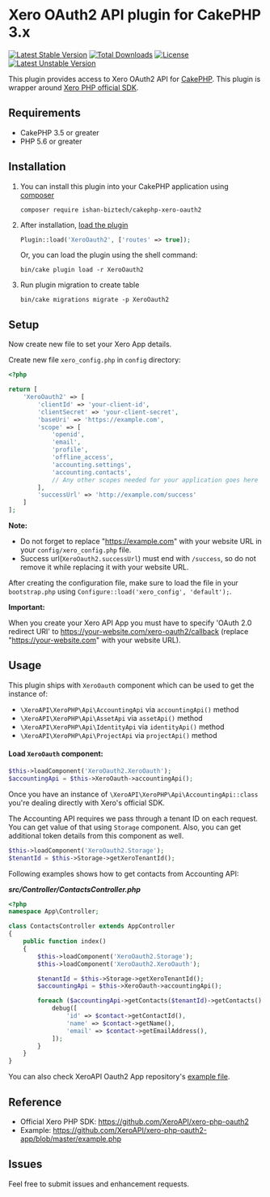 # Xero OAuth2 API plugin for CakePHP 3.x

[![Latest Stable Version](https://poser.pugx.org/ishan-biztech/cakephp-xero-oauth2/v)](//packagist.org/packages/ishan-biztech/cakephp-xero-oauth2)
[![Total Downloads](https://poser.pugx.org/ishan-biztech/cakephp-xero-oauth2/downloads)](//packagist.org/packages/ishan-biztech/cakephp-xero-oauth2)
[![License](https://poser.pugx.org/ishan-biztech/cakephp-xero-oauth2/license)](//packagist.org/packages/ishan-biztech/cakephp-xero-oauth2)
[![Latest Unstable Version](https://poser.pugx.org/ishan-biztech/cakephp-xero-oauth2/v/unstable)](//packagist.org/packages/ishan-biztech/cakephp-xero-oauth2)

This plugin provides access to Xero OAuth2 API for [CakePHP](https://cakephp.org/). This plugin is wrapper around [Xero PHP official SDK](https://github.com/XeroAPI/xero-php-oauth2/).

## Requirements

- CakePHP 3.5 or greater
- PHP 5.6 or greater

## Installation

1. You can install this plugin into your CakePHP application using [composer](https://getcomposer.org)
    ```
    composer require ishan-biztech/cakephp-xero-oauth2
    ```

2. After installation, [load the plugin](https://book.cakephp.org/3/en/plugins.html#loading-a-plugin)
    ```php
    Plugin::load('XeroOauth2', ['routes' => true]);
    ```
    Or, you can load the plugin using the shell command:
    ```
    bin/cake plugin load -r XeroOauth2
    ```
3. Run plugin migration to create table
    ```
   bin/cake migrations migrate -p XeroOauth2
   ```

## Setup
Now create new file to set your Xero App details.

Create new file `xero_config.php` in `config` directory:

```php
<?php

return [
    'XeroOauth2' => [
        'clientId' => 'your-client-id',
        'clientSecret' => 'your-client-secret',
        'baseUri' => 'https://example.com',
        'scope' => [
            'openid',
            'email',
            'profile',
            'offline_access',
            'accounting.settings',
            'accounting.contacts',
            // Any other scopes needed for your application goes here
        ],
        'successUrl' => 'http://example.com/success'
    ]
];
```

**Note:**
- Do not forget to replace "https://example.com" with your website URL in your `config/xero_config.php` file.
- Success url(`XeroOauth2.successUrl`) must end with `/success`, so do not remove it while replacing it with your website URL.

After creating the configuration file, make sure to load the file in your `bootstrap.php` using `Configure::load('xero_config', 'default');`.

**Important:**

When you create your Xero API App you must have to specify 'OAuth 2.0 redirect URI' to https://your-website.com/xero-oauth2/callback (replace "https://your-website.com" with your website URL).

## Usage

This plugin ships with `XeroOauth` component which can be used to get the instance of:
- `\XeroAPI\XeroPHP\Api\AccountingApi` via `accountingApi()` method
- `\XeroAPI\XeroPHP\Api\AssetApi` via `assetApi()` method
- `\XeroAPI\XeroPHP\Api\IdentityApi` via `identityApi()` method
- `\XeroAPI\XeroPHP\Api\ProjectApi` via `projectApi()` method

#### Load `XeroOauth` component:

```php
$this->loadComponent('XeroOauth2.XeroOauth');
$accountingApi = $this->XeroOauth->accountingApi();
```

Once you have an instance of `\XeroAPI\XeroPHP\Api\AccountingApi::class` you're dealing directly with Xero's official SDK.

The Accounting API requires we pass through a tenant ID on each request. You can get value of that using `Storage` component. Also, you can get additional token details from this component as well.

```php
$this->loadComponent('XeroOauth2.Storage');
$tenantId = $this->Storage->getXeroTenantId();
```

Following examples shows how to get contacts from Accounting API:

_**src/Controller/ContactsController.php**_
```php
<?php
namespace App\Controller;

class ContactsController extends AppController
{
    public function index()
    {
        $this->loadComponent('XeroOauth2.Storage');
        $this->loadComponent('XeroOauth2.XeroOauth');

        $tenantId = $this->Storage->getXeroTenantId();
        $accountingApi = $this->XeroOauth->accountingApi();

        foreach ($accountingApi->getContacts($tenantId)->getContacts() as $contact) {
            debug([
                'id' => $contact->getContactId(),
                'name' => $contact->getName(),
                'email' => $contact->getEmailAddress(),
            ]);
        }
    }
}
```

You can also check XeroAPI Oauth2 App repository's [example file](https://github.com/XeroAPI/xero-php-oauth2-app/blob/master/example.php).

## Reference
- Official Xero PHP SDK: https://github.com/XeroAPI/xero-php-oauth2
- Example: https://github.com/XeroAPI/xero-php-oauth2-app/blob/master/example.php

## Issues
Feel free to submit issues and enhancement requests.
